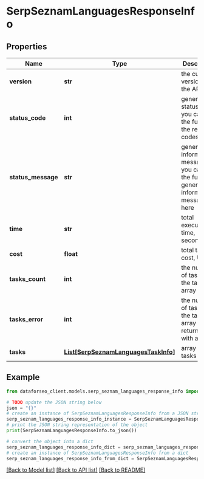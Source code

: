 # SerpSeznamLanguagesResponseInfo


## Properties

Name | Type | Description | Notes
------------ | ------------- | ------------- | -------------
**version** | **str** | the current version of the API | [optional] 
**status_code** | **int** | general status code you can find the full list of the response codes here | [optional] 
**status_message** | **str** | general informational message you can find the full list of general informational messages here | [optional] 
**time** | **str** | total execution time, seconds | [optional] 
**cost** | **float** | total tasks cost, USD | [optional] 
**tasks_count** | **int** | the number of tasks in the tasks array | [optional] 
**tasks_error** | **int** | the number of tasks in the tasks array returned with an error | [optional] 
**tasks** | [**List[SerpSeznamLanguagesTaskInfo]**](SerpSeznamLanguagesTaskInfo.md) | array of tasks | [optional] 

## Example

```python
from dataforseo_client.models.serp_seznam_languages_response_info import SerpSeznamLanguagesResponseInfo

# TODO update the JSON string below
json = "{}"
# create an instance of SerpSeznamLanguagesResponseInfo from a JSON string
serp_seznam_languages_response_info_instance = SerpSeznamLanguagesResponseInfo.from_json(json)
# print the JSON string representation of the object
print(SerpSeznamLanguagesResponseInfo.to_json())

# convert the object into a dict
serp_seznam_languages_response_info_dict = serp_seznam_languages_response_info_instance.to_dict()
# create an instance of SerpSeznamLanguagesResponseInfo from a dict
serp_seznam_languages_response_info_from_dict = SerpSeznamLanguagesResponseInfo.from_dict(serp_seznam_languages_response_info_dict)
```
[[Back to Model list]](../README.md#documentation-for-models) [[Back to API list]](../README.md#documentation-for-api-endpoints) [[Back to README]](../README.md)


